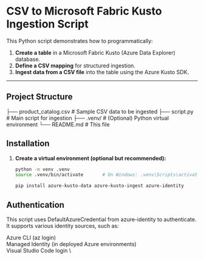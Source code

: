 # CSV to Microsoft Fabric Kusto Ingestion Script

This Python script demonstrates how to programmatically:

1. **Create a table** in a Microsoft Fabric Kusto (Azure Data Explorer) database.
2. **Define a CSV mapping** for structured ingestion.
3. **Ingest data from a CSV file** into the table using the Azure Kusto SDK.

---

##  Project Structure
├── product_catalog.csv # Sample CSV data to be ingested
├── script.py # Main script for ingestion
├── .venv/ # (Optional) Python virtual environment
└── README.md # This file

## Installation

1. **Create a virtual environment (optional but recommended):**
   ```bash
   python -m venv .venv
   source .venv/bin/activate       # On Windows: .venv\Scripts\activate

   pip install azure-kusto-data azure-kusto-ingest azure-identity
## Authentication
This script uses DefaultAzureCredential from azure-identity to authenticate. It supports various identity sources, such as:

Azure CLI (az login) \
Managed Identity (in deployed Azure environments) \
Visual Studio Code login \
